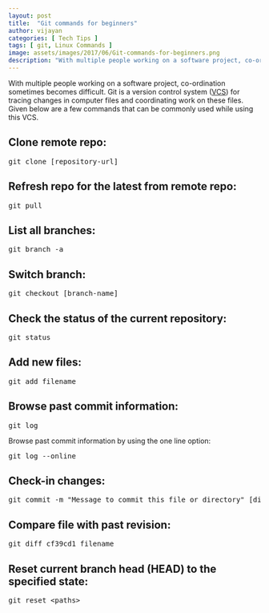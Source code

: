 ```yaml
---
layout: post
title:  "Git commands for beginners"
author: vijayan
categories: [ Tech Tips ]
tags: [ git, Linux Commands ]
image: assets/images/2017/06/Git-commands-for-beginners.png
description: "With multiple people working on a software project, co-ordination sometimes becomes difficult. Git commands for beginners"
---
```

With multiple people working on a software project, co-ordination sometimes becomes difficult. Git is a version control system (<a href="https://www.techpulsetoday.com/">VCS</a>) for tracing changes in computer files and coordinating&nbsp;work on these files. Given below are a few commands that can be commonly used while using this VCS.
<h2>Clone remote repo:</h2>
<pre class="lang:default decode:true">git clone [repository-url]</pre>
<h2>Refresh repo for the latest from remote repo:</h2>
<pre class="lang:default decode:true ">git pull</pre>
<h2>List all branches:</h2>
<pre class="lang:default decode:true ">git branch -a</pre>
<h2>Switch branch:</h2>
<pre class="lang:default decode:true ">git checkout [branch-name]</pre>
<h2>Check the status of the current repository:</h2>
<pre class="lang:default decode:true ">git status</pre>
<h2>Add new files:</h2>
<pre class="lang:default decode:true ">git add filename</pre>
<h2>Browse past commit information:</h2>
<pre class="lang:default decode:true ">git log</pre>
Browse past commit information by using the one line option:
<pre class="lang:default decode:true">git log --online</pre>
<h2>Check-in changes:</h2>
<pre class="lang:default decode:true ">git commit -m "Message to commit this file or directory" [directory-or-filename]</pre>
<h2>Compare file with past revision:</h2>
<pre class="lang:default decode:true ">git diff cf39cd1 filename</pre>
<h2>Reset current branch head (HEAD) to the specified state:</h2>
<pre class="lang:default decode:true">git reset &lt;paths&gt;</pre>